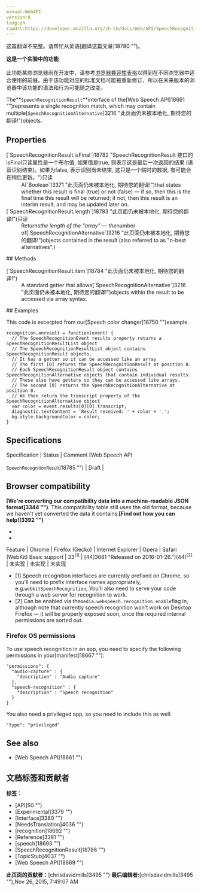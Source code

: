 ```yaml
---
manual:WebAPI
version:0
lang:zh
rawUrl:https://developer.mozilla.org/zh-CN/docs/Web/API/SpeechRecognitionResult
---
```




这篇翻译不完整。请帮忙从英语[翻译这篇文章]18780 "")。






**这是一个实验中的功能**<br></br>此功能某些浏览器尚在开发中，请参考[浏览器兼容性表格](%3219#Browser_compatibility "")以得到在不同浏览器中适合使用的前缀。由于该功能对应的标准文档可能被重新修订，所以在未来版本的浏览器中该功能的语法和行为可能随之改变。




The**`SpeechRecognitionResult`**interface of the[Web Speech API]18661 "")represents a single recognition match, which may contain multiple[`SpeechRecognitionAlternative`]3216 "此页面仍未被本地化, 期待您的翻译!")objects.


## Properties<a name="Properties"></a>
<dl><dt id=''>[`SpeechRecognitionResult.isFinal`]18782 "SpeechRecognitionResult 接口的isFinal只读属性是一个布尔值, 如果值是true, 则表示这是最后一次返回的结果 (语音识别结束)。如果为false, 表示识别尚未结束, 这只是一个临时的数据, 有可能会在稍后更新。")只读</dt><dd>A[`Boolean`]3371 "此页面仍未被本地化, 期待您的翻译!")that states whether this result is final (true) or not (false) — if so, then this is the final time this result will be returned; if not, then this result is an interim result, and may be updated later on.</dd><dt id=''>[`SpeechRecognitionResult.length`]18783 "此页面仍未被本地化, 期待您的翻译!")只读</dt><dd>Returns<cite>the length of the &quot;array&quot; — the</cite>number of[`SpeechRecognitionAlternative`]3216 "此页面仍未被本地化, 期待您的翻译!")objects contained in the result (also referred to as &quot;n-best alternatives&quot;.)</dd></dl>
## Methods<a name="Methods"></a>
<dl><dt id=''>[`SpeechRecognitionResult.item`]18784 "此页面仍未被本地化, 期待您的翻译!")</dt><dd>A standard getter that allows[`SpeechRecognitionAlternative`]3216 "此页面仍未被本地化, 期待您的翻译!")objects within the result to be accessed via array syntax.</dd></dl>
## Examples<a name="Examples"></a>


This code is excerpted from our[Speech color changer]18750 "")example.


```
recognition.onresult = function(event) {
  // The SpeechRecognitionEvent results property returns a SpeechRecognitionResultList object
  // The SpeechRecognitionResultList object contains SpeechRecognitionResult objects.
  // It has a getter so it can be accessed like an array
  // The first [0] returns the SpeechRecognitionResult at position 0.
  // Each SpeechRecognitionResult object contains SpeechRecognitionAlternative objects that contain individual results.
  // These also have getters so they can be accessed like arrays.
  // The second [0] returns the SpeechRecognitionAlternative at position 0.
  // We then return the transcript property of the SpeechRecognitionAlternative object
  var color = event.results[0][0].transcript;
  diagnostic.textContent = 'Result received: ' + color + '.';
  bg.style.backgroundColor = color;
}
```

## Specifications<a name="Specifications"></a>
Specification | Status | Comment 
[Web Speech API<br></br><small>SpeechRecognitionResult</small>]18785 "") | Draft |  


## Browser compatibility<a name="Browser_compatibility"></a>


**[We&#39;re converting our compatibility data into a machine-readable JSON format]3344 "")**. This compatibility table still uses the old format, because we haven&#39;t yet converted the data it contains.**[Find out how you can help!]3392 "")**


* 
* 
Feature | Chrome | Firefox (Gecko) | Internet Explorer | Opera | Safari (WebKit) 
Basic support | 33<sup>[1]</sup> | [44]3681 "Released on 2016-01-26.")(44)<sup>[2]</sup> | 未实现 | 未实现 | 未实现 





* [1] Speech recognition interfaces are currently prefixed on Chrome, so you&#39;ll need to prefix interface names appropriately, e.g.`webkitSpeechRecognition`; You&#39;ll also need to serve your code through a web server for recognition to work.
* [2] Can be enabled via the`media.webspeech.recognition.enable`flag in, although note that currently speech recognition won&#39;t work on Desktop Firefox — it will be properly exposed soon, once the required internal permissions are sorted out.

### Firefox OS permissions<a name="Firefox_OS_permissions"></a>


To use speech recognition in an app, you need to specify the following permissions in your[manifest]18667 ""):


```
"permissions": {
  "audio-capture" : {
    "description" : "Audio capture"
  },
  "speech-recognition" : {
    "description" : "Speech recognition"
  }
}
```


You also need a privileged app, so you need to include this as well:


```
"type": "privileged"
```

## See also<a name="See_also"></a>

* [Web Speech API]18661 "")



## 文档标签和贡献者
**标签：**
* [API]50 "")
* [Experimental]3379 "")
* [Interface]3380 "")
* [NeedsTranslation]4036 "")
* [recognition]18692 "")
* [Reference]3381 "")
* [speech]18693 "")
* [SpeechRecognitionResult]18786 "")
* [TopicStub]4037 "")
* [Web Speech API]18669 "")

**此页面的贡献者：**[chrisdavidmills]3495 "")
**最后编辑者:**[chrisdavidmills]3495 ""),<time>Nov 26, 2015, 7:49:07 AM</time>



